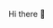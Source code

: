 Hi there 👋
<br/><br>
<!-- I am Gyu Sam Chang. 
<br/><br>
I am a Software engineer who never gives up and enjoys challenges. I am interested in Computer Vision, Machine Learning & Embedded system. As a software engineer, I believe problem-solving is the most important and considerable ability. In order to develop such ability, I will constantly learn and put my full efforts into it.

If you have any questions about me, please e-mail me.
<br/><br>
Thank you 😁

<!--
**jayden-dragon/jayden-dragon** is a ✨ _special_ ✨ repository because its `README.md` (this file) appears on your GitHub profile.

Here are some ideas to get you started:

- 🔭 I’m currently working on ...
- 🌱 I’m currently learning ...
- 👯 I’m looking to collaborate on ...
- 🤔 I’m looking for help with ...
- 💬 Ask me about ...
- 📫 How to reach me: ...
- 😄 Pronouns: ...
- ⚡ Fun fact: ...
-->
<!--  --> 
